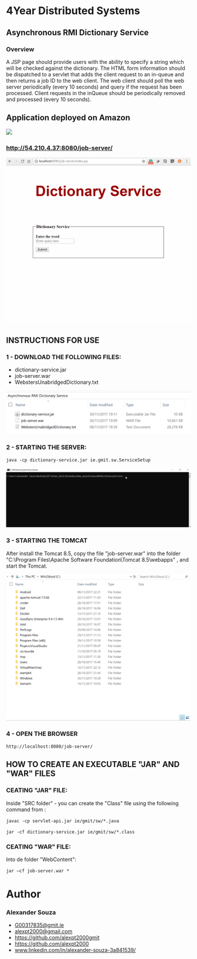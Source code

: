 # 4Year Distributed Systems  
## Asynchronous RMI Dictionary Service

### Overview
A JSP page should provide users with the ability to specify a string which will be checked against the dictionary. The HTML form information should be dispatched to a servlet that adds the client request to an in-queue and then returns a job ID to the web client. The web client should poll the web server periodically (every 10 seconds) and query if the request has been processed. Client requests in the inQueue should be periodically removed and processed (every 10 seconds).

## Application deployed on Amazon
![](https://a0.awsstatic.com/main/images/logos/aws_logo_179x109.gif)
### http://54.210.4.37:8080/job-server/

![Screencast](Screencast/client.gif)

## INSTRUCTIONS FOR USE

### 1 - DOWNLOAD THE FOLLOWING FILES:
 - dictionary-service.jar
 - job-server.war
 - WebstersUnabridgedDictionary.txt

![Screencast](Screencast/files.png)

### 2 - STARTING THE SERVER:
```
java -cp dictionary-service.jar ie.gmit.sw.ServiceSetup
```
![Screencast](Screencast/startServer.gif)


### 3 - STARTING THE TOMCAT 

After install the Tomcat 8.5, copy the file "job-server.war" into the folder 
"C:\Program Files\Apache Software Foundation\Tomcat 8.5\webapps" , and start the Tomcat.

![Screencast](Screencast/tomcat.gif)


### 4 - OPEN THE BROWSER
```
http://localhost:8080/job-server/
```


## HOW TO CREATE AN EXECUTABLE "JAR" AND "WAR" FILES 

### CEATING "JAR" FILE:
Inside "SRC folder" - you can create the "Class" file using the following command from :
```
javac -cp servlet-api.jar ie/gmit/sw/*.java
```
```
jar -cf dictionary-service.jar ie/gmit/sw/*.class
```
### CEATING "WAR" FILE:

Into de folder "WebContent":
```
jar –cf job-server.war *
```

# Author
### Alexander Souza
- G00317835@gmit.ie
- alexpt2000@gmail.com
- https://github.com/alexpt2000gmit
- https://github.com/alexpt2000
- www.linkedin.com/in/alexander-souza-3a841539/



